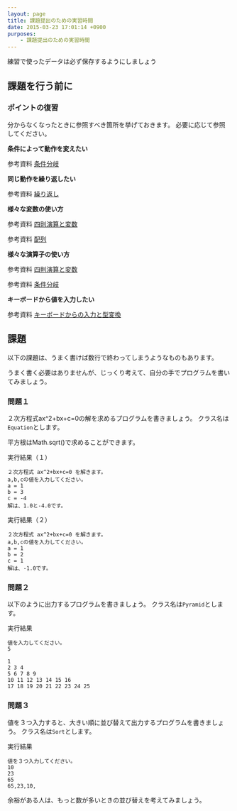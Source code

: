 ```yaml
---
layout: page
title: 課題提出のための実習時間
date: 2015-03-23 17:01:14 +0900
purposes:
    - 課題提出のための実習時間
---
```


練習で使ったデータは必ず保存するようにしましょう


課題を行う前に
--------------

### ポイントの復習

分からなくなったときに参照すべき箇所を挙げておきます。
必要に応じて参照してください。

**条件によって動作を変えたい**

<span class="label label-info">参考資料</span> [条件分岐](../basic/04/index.md)

**同じ動作を繰り返したい**

<span class="label label-info">参考資料</span> [繰り返し](../basic/05/index.md)

**様々な変数の使い方**

<span class="label label-info">参考資料</span> [四則演算と変数](../basic/02/index.md)

<span class="label label-info">参考資料</span> [配列](../basic/06/index.md)

**様々な演算子の使い方**

<span class="label label-info">参考資料</span> [四則演算と変数](../basic/02/index.md)

<span class="label label-info">参考資料</span> [条件分岐](../basic/04/index.md)

**キーボードから値を入力したい**

<span class="label label-info">参考資料</span> [キーボードからの入力と型変換](../basic/03/index.md)

課題
--------------

以下の課題は、うまく書けば数行で終わってしまうようなものもあります。

うまく書く必要はありませんが、じっくり考えて、自分の手でプログラムを書いてみましょう。

### 問題１

２次方程式ax^2+bx+c=0の解を求めるプログラムを書きましょう。
クラス名は`Equation`とします。

平方根はMath.sqrt()で求めることができます。

実行結果（１）

    ２次方程式 ax^2+bx+c=0 を解きます。
    a,b,cの値を入力してください。
    a = 1
    b = 3
    c = -4
    解は、1.0と-4.0です。

実行結果（２）

    ２次方程式 ax^2+bx+c=0 を解きます。
    a,b,cの値を入力してください。
    a = 1
    b = 2
    c = 1
    解は、-1.0です。

### 問題２

以下のように出力するプログラムを書きましょう。
クラス名は`Pyramid`とします。

実行結果

    値を入力してください。
    5
    
    1
    2 3 4
    5 6 7 8 9
    10 11 12 13 14 15 16
    17 18 19 20 21 22 23 24 25

### 問題３

値を３つ入力すると、大きい順に並び替えて出力するプログラムを書きましょう。
クラス名は`Sort`とします。

実行結果

    値を３つ入力してください。
    10
    23
    65
    65,23,10,

余裕がある人は、もっと数が多いときの並び替えを考えてみましょう。
